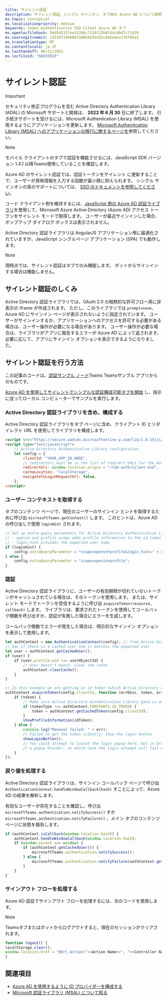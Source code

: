 ```yaml
---
title: サイレント認証
description: サイレント認証、シングル サインオン、タブ用の Azure AD について説明します
ms.topic: conceptual
ms.localizationpriority: medium
keywords: teams Authentication SSO Silent Azure AD タブ
ms.openlocfilehash: 50d5d5327ee31286c7124f23b8fd4c8b07c71639
ms.sourcegitcommit: 12510f34b00bfdd0b0e92d35c8dbe6ea1f6f0be2
ms.translationtype: MT
ms.contentlocale: ja-JP
ms.lasthandoff: 06/11/2022
ms.locfileid: "66033023"
---
```

# <a name="silent-authentication"></a>サイレント認証

> [!IMPORTANT]
> セキュリティ修正プログラムを含む Active Directory Authentication Library (ADAL) の Microsoft サポートと開発は、 **2022 年 6 月 30** 日に終了します。 引き続きサポートを受けるには、Microsoft Authentication Library (MSAL) を使用するようにアプリケーションを更新します。 [Microsoft Authentication Library (MSAL) へのアプリケーションの移行に関するページを](/azure/active-directory/develop/msal-migration)参照してください。

> [!NOTE]
> モバイル クライアントのタブで認証を機能させるには、JavaScript SDK バージョン 1.4.1 以降Teams使用していることを確認します。

Azure AD のサイレント認証では、認証トークンをサイレント に更新することで、ユーザーが資格情報を入力する回数が最小限に抑えられます。 シングル サインオンの真のサポートについては、 [SSO のドキュメントを参照してください](~/tabs/how-to/authentication/tab-sso-overview.md)。

コード クライアント側を維持するには、[JavaScript 用の Azure AD 認証ライブラリ](/azure/active-directory/develop/active-directory-authentication-libraries)を使用して、Microsoft Azure Active Directory (Azure AD) アクセス トークンをサイレント モードで取得します。 ユーザーが最近サインインした場合、ポップアップ ダイアログ ボックスは表示されません。

Active Directory 認証ライブラリは AngularJS アプリケーション用に最適化されていますが、JavaScript シングルページ アプリケーション (SPA) でも動作します。

> [!NOTE]
> 現時点では、サイレント認証はタブでのみ機能します。 ボットからサインインする場合は機能しません。

## <a name="how-silent-authentication-works"></a>サイレント認証のしくみ

Active Directory 認証ライブラリでは、OAuth 2.0 の暗黙的な許可フロー用に非表示の iframe が作成されます。 ただし、このライブラリでは `prompt=none`、Azure AD にサインイン ページが表示されないように指定されています。 ユーザーがサインインするか、アプリケーションへのアクセスを許可する必要がある場合は、ユーザー操作が必要になる場合があります。 ユーザー操作が必要な場合は、ライブラリがアプリに報告するエラーが Azure AD によって返されます。 必要に応じて、アプリにサインイン オプションを表示できるようになりました。

## <a name="how-to-do-silent-authentication"></a>サイレント認証を行う方法

この記事のコードは、[認証サンプル ノード](https://github.com/OfficeDev/Microsoft-Teams-Samples/blob/main/samples/app-auth/nodejs/src/views/tab/silent/silent.hbs)Teams Teamsサンプル アプリからのものです。

[Azure AD を使用してサイレントでシンプルな認証構成可能タブを開始](https://github.com/OfficeDev/Microsoft-Teams-Samples/tree/main/samples/tab-channel-group-config-page-auth/csharp) し、指示に従ってローカル コンピューターでサンプルを実行します。

### <a name="include-and-configure-active-directory-authentication-library"></a>Active Directory 認証ライブラリを含め、構成する

Active Directory 認証ライブラリをタブ ページに含め、クライアント ID とリダイレクト URL を使用してライブラリを構成します。

```html
<script src="https://secure.aadcdn.microsoftonline-p.com/lib/1.0.15/js/adal.min.js" integrity="sha384-lIk8T3uMxKqXQVVfFbiw0K/Nq+kt1P3NtGt/pNexiDby2rKU6xnDY8p16gIwKqgI" crossorigin="anonymous"></script>
<script type="text/javascript">
    // Active Directory Authentication Library configuration
    let config = {
        clientId: "YOUR_APP_ID_HERE",
        // redirectUri must be in the list of redirect URLs for the Azure AD app
        redirectUri: window.location.origin + "/tab-auth/silent-end",
        cacheLocation: "localStorage",
        navigateToLoginRequestUrl: false,
    };
</script>
```

### <a name="get-the-user-context"></a>ユーザー コンテキストを取得する

タブのコンテンツ ページで、現在のユーザーのサインイン ヒントを取得するために呼び出 `microsoftTeams.getContext()` します。 このヒントは、Azure AD の呼び出しで使用 `loginHint` されます。

```javascript
// Set up extra query parameters for Active Directory Authentication Library
// - openid and profile scope adds profile information to the id_token
// - login_hint provides the expected user name
if (loginHint) {
    config.extraQueryParameter = "scope=openid+profile&login_hint=" + encodeURIComponent(loginHint);
} else {
    config.extraQueryParameter = "scope=openid+profile";
}
```

### <a name="authenticate"></a>認証

Active Directory 認証ライブラリに、ユーザーの有効期限が切れていないトークンがキャッシュされている場合は、そのトークンを使用します。 または、サイレント モードでトークンを受信するように呼び出 `acquireToken(resource, callback)` します。 ライブラリは、要求されたトークンを使用してコールバック関数を呼び出すか、認証が失敗した場合にエラーを生成します。

コールバック関数でエラーが発生した場合は、明示的なサインイン オプションを表示して使用します。

```javascript
let authContext = new AuthenticationContext(config); // from Active Directory Authentication Library
// See if there is a cached user and it matches the expected user
let user = authContext.getCachedUser();
if (user) {
    if (user.profile.oid !== userObjectId) {
        // User doesn't match, clear the cache
        authContext.clearCache();
    }
}

// In this example we are getting an id token (which Active Directory Authentication Library returns if we ask for resource = clientId)
authContext.acquireToken(config.clientId, function (errDesc, token, err, tokenType) {
    if (token) {
        // Make sure Active Directory Authentication Library gave us an ID token
        if (tokenType !== authContext.CONSTANTS.ID_TOKEN) {
            token = authContext.getCachedToken(config.clientId);
        }
        showProfileInformation(idToken);
    } else {
        console.log("Renewal failed: " + err);
        // Failed to get the token silently; show the login button
        showLoginButton();
        // You could attempt to launch the login popup here, but in browsers this could be blocked by
        // a popup blocker, in which case the login attempt will fail with the reason FailedToOpenWindow.
    }
});
```

### <a name="process-the-return-value"></a>戻り値を処理する

Active Directory 認証ライブラリは、サインイン コールバック ページで呼び出 `AuthenticationContext.handleWindowCallback(hash)` すことによって、Azure AD の結果を解析します。

有効なユーザーが存在することを確認し、呼び出 `microsoftTeams.authentication.notifySuccess()` すか `microsoftTeams.authentication.notifyFailure()` 、メイン タブのコンテンツ ページに状態を報告します。

```javascript
if (authContext.isCallback(window.location.hash)) {
    authContext.handleWindowCallback(window.location.hash);
    if (window.parent === window) {
        if (authContext.getCachedUser()) {
            microsoftTeams.authentication.notifySuccess();
        } else {
            microsoftTeams.authentication.notifyFailure(authContext.getLoginError());
        }
    }
}
```

### <a name="handle-the-sign-out-flow"></a>サインアウト フローを処理する

Azure AD 認証でサインアウト フローを処理するには、次のコードを使用します。

> [!NOTE]
> Teamsタブまたはボットからログアウトすると、現在のセッションがクリアされます。

```javascript
function logout() {
localStorage.clear();
window.location.href = "@Url.Action("<<Action Name>>", "<<Controller Name>>")";
}
```

## <a name="see-also"></a>関連項目

* [Azure AD を使用するように ID プロバイダーを構成する](../../../concepts/authentication/configure-identity-provider.md)
* [Microsoft 認証ライブラリ (MSAL) について知る](/azure/active-directory/develop/msal-overview)
